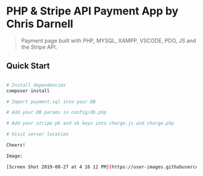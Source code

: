 # PHP & Stripe API Payment App by Chris Darnell

> Payment page built with PHP, MYSQL, XAMPP, VSCODE, PDO, JS and the Stripe API.

## Quick Start

```bash

# Install dependencies
composer install

# Import payment.sql into your DB

# Add your DB params in config/db.php

# Add your stripe pk and sk keys into charge.js and charge.php

# Visit server location

Cheers!

Image:

[Screen Shot 2019-08-27 at 4 16 12 PM](https://user-images.githubusercontent.com/22460957/63815537-96ddac80-c8fa-11e9-8a03-6e0ea6b90609.png)
